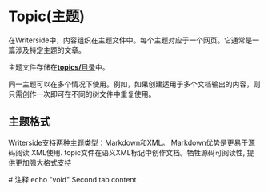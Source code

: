 # Topic(主题)

在Writerside中，内容组织在主题文件中。每个主题对应于一个网页。它通常是一篇涉及特定主题的文章。

主题文件存储在<a href="Writerside-projects.md#topics_"><b>topics/</b>目录</a>中。

同一主题可以在多个情况下使用。例如，如果创建适用于多个文档输出的内容，则只需创作一次即可在不同的树文件中重复使用。

## 主题格式

Writerside支持两种主题类型：Markdown和XML。
Markdown优势是更易于源码阅读
XML使用. topic文件在语义XML标记中创作文档。牺牲源码可阅读性, 提供更加强大格式支持

<tabs>
<tab title="Markdown 主题示例">
<code-block lang="make">
# 注释
echo "void"
</code-block>
</tab>
<tab title="XML 主题示例">
Second tab content
</tab>
</tabs>
